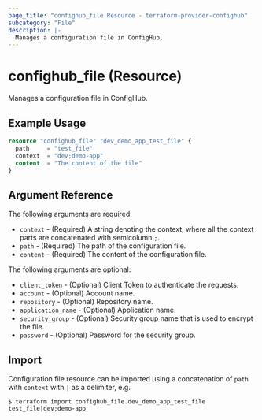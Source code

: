 ```yaml
---
page_title: "confighub_file Resource - terraform-provider-confighub"
subcategory: "File"
description: |-
  Manages a configuration file in ConfigHub.
---
```


# confighub_file (Resource)

Manages a configuration file in ConfigHub.

## Example Usage

```terraform
resource "confighub_file" "dev_demo_app_test_file" {
  path     = "test_file"
  context  = "dev;demo-app"
  content  = "The content of the file"
}
```

## Argument Reference

The following arguments are required:

* `context` - (Required) A string denoting the context, where all the context parts are concatenated with semicolumn `;`.
* `path` - (Required) The path of the configuration file.
* `content` - (Required) The content of the configuration file.

The following arguments are optional:

* `client_token` - (Optional) Client Token to authenticate the requests.
* `account` - (Optional) Account name.
* `repository` - (Optional) Repository name.
* `application_name` - (Optional) Application name.
* `security_group` - (Optional) Security group name that is used to encrypt the file.
* `password` - (Optional) Password for the security group.

## Import

Configuration file resource can be imported using a concatenation of `path` with `context` with `|` as a delimiter, e.g.

```
$ terraform import confighub_file.dev_demo_app_test_file test_file|dev;demo-app
```
